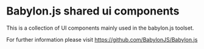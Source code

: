 Babylon.js shared ui components
=====================

This is a collection of UI components mainly used in the babylon.js toolset.

For further information please visit https://github.com/BabylonJS/Babylon.js
